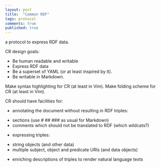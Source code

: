 ```yaml
---
layout: post
title:  "Common RDF"
tags: protocol
comments: true
published: true
---
```

a protocol to express RDF data.

CR design goals:
* Be human readable and writable
* Express RDF data
* Be a superset of YAML (or at least inspired by it).
* Be writable in Markdown.

Make syntax highlighting for CR (at least in Vim).
Make folding scheme for CR (at least in Vim).

CR should have facilities for:
* annotating the document without resulting in RDF triples:
 - sections (use # ## ### as usual for Markdown)
 - comments which should not be translated to RDF (which wildcats?)
* expressing triples:
 -  string objects (and other data)
 -  multiple subject, object and predicate URIs (and data objects)
* enriching descriptions of triples to render natural language texts
